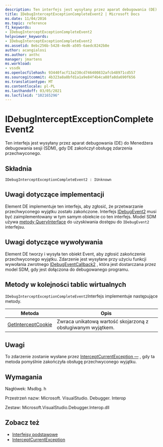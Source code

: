 ```yaml
---
description: Ten interfejs jest wysyłany przez aparat debugowania (DE) do Menedżera debugowania sesji (SDM), gdy DE zakończył obsługę zdarzenia przechwyconego.
title: IDebugInterceptExceptionCompleteEvent2 | Microsoft Docs
ms.date: 11/04/2016
ms.topic: reference
f1_keywords:
- IDebugInterceptExceptionCompleteEvent2
helpviewer_keywords:
- IDebugInterceptExceptionCompleteEvent2
ms.assetid: 8ebc256b-5428-4ed6-a505-6aedc8242b8e
author: acangialosi
ms.author: anthc
manager: jmartens
ms.workload:
- vssdk
ms.openlocfilehash: 93440facf13a230cd746400832afcb48971cd557
ms.sourcegitcommit: 4b323a8a8bfd1a1a9e84f4b4ca88fa8da690f656
ms.translationtype: MT
ms.contentlocale: pl-PL
ms.lasthandoff: 03/05/2021
ms.locfileid: "102165296"
---
```

# <a name="idebuginterceptexceptioncompleteevent2"></a>IDebugInterceptExceptionCompleteEvent2
Ten interfejs jest wysyłany przez aparat debugowania (DE) do Menedżera debugowania sesji (SDM), gdy DE zakończył obsługę zdarzenia przechwyconego.

## <a name="syntax"></a>Składnia

```
IDebugInterceptExceptionCompleteEvent2 : IUnknown
```

## <a name="notes-for-implementers"></a>Uwagi dotyczące implementacji
 Element DE implementuje ten interfejs, aby zgłosić, że przetwarzanie przechwyconego wyjątku zostało zakończone. Interfejs [IDebugEvent2](../../../extensibility/debugger/reference/idebugevent2.md) musi być zaimplementowany w tym samym obiekcie co ten interfejs. Model SDM używa [metody QueryInterface](/cpp/atl/queryinterface) do uzyskiwania dostępu do `IDebugEvent2` interfejsu.

## <a name="notes-for-callers"></a>Uwagi dotyczące wywoływania
 Element DE tworzy i wysyła ten obiekt Event, aby zgłosić zakończenie przechwyconego wyjątku. Zdarzenie jest wysyłane przy użyciu funkcji wywołania zwrotnego [IDebugEventCallback2](../../../extensibility/debugger/reference/idebugeventcallback2.md) , która jest dostarczana przez model SDM, gdy jest dołączona do debugowanego programu.

## <a name="methods-in-vtable-order"></a>Metody w kolejności tablic wirtualnych
 `IDebugInterceptExceptionCompleteEvent2`Interfejs implementuje następujące metody.

|Metoda|Opis|
|------------|-----------------|
|[GetInterceptCookie](../../../extensibility/debugger/reference/idebuginterceptexceptioncompleteevent2-getinterceptcookie.md)|Zwraca unikatową wartość skojarzoną z obsługiwanym wyjątkem.|

## <a name="remarks"></a>Uwagi
 To zdarzenie zostanie wysłane przez [InterceptCurrentException —](../../../extensibility/debugger/reference/idebugstackframe3-interceptcurrentexception.md) , gdy ta metoda pomyślnie zakończyła obsługę przechwyconego wyjątku.

## <a name="requirements"></a>Wymagania
 Nagłówek: Msdbg. h

 Przestrzeń nazw: Microsoft. VisualStudio. Debugger. Interop

 Zestaw: Microsoft.VisualStudio.Debugger.Interop.dll

## <a name="see-also"></a>Zobacz też
- [Interfejsy podstawowe](../../../extensibility/debugger/reference/core-interfaces.md)
- [InterceptCurrentException](../../../extensibility/debugger/reference/idebugstackframe3-interceptcurrentexception.md)
